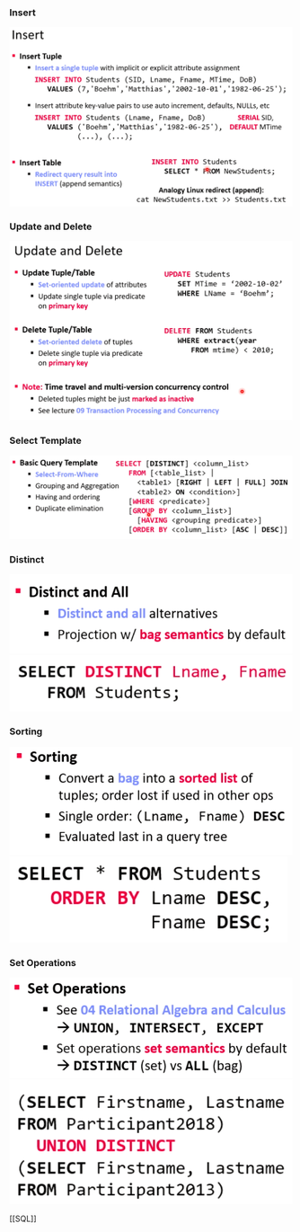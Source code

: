 ### Insert
![](../../../z_images/Pasted%20image%2020220412151611.png)

### Update and Delete
![](../../../z_images/Pasted%20image%2020220412151701.png)

### Select Template
![](../../../z_images/Pasted%20image%2020220412151814.png)

### Distinct
![](../../../z_images/Pasted%20image%2020220412151910.png)
![](../../../z_images/Pasted%20image%2020220412151915.png)

### Sorting
![](../../../z_images/Pasted%20image%2020220412151943.png)
![](../../../z_images/Pasted%20image%2020220412151949.png)

### Set Operations
![](../../../z_images/Pasted%20image%2020220412152004.png)
![](../../../z_images/Pasted%20image%2020220412152016.png)

[[SQL]]